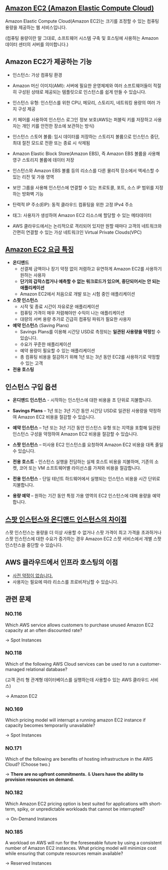 ## [Amazon EC2 (Amazon Elastic Compute Cloud)](https://docs.aws.amazon.com/ko_kr/AWSEC2/latest/UserGuide/concepts.html)

Amazon Elastic Compute Cloud(Amazon EC2)는 크기를 조정할 수 있는 컴퓨팅 용량을 제공하는 웹 서비스입니다.

(컴퓨팅 용량이란 말 그대로, 소프트웨어 시스템 구축 및 호스팅에 사용하는 Amazon 데이터 센터의 서버를 의미합니다.)

## Amazon EC2가 제공하는 기능

   * 인스턴스: 가상 컴퓨팅 환경

   * Amazon 머신 이미지(AMI): 서버에 필요한 운영체제와 여러 소프트웨어들이 적절히 구성된 상태로 제공되는 템플릿으로 인스턴스를 쉽게 만들 수 있습니다.

   * 인스턴스 유형: 인스턴스를 위한 CPU, 메모리, 스토리지, 네트워킹 용량의 여러 가지 구성 제공

   * 키 페어를 사용하여 인스턴스 로그인 정보 보호(AWS는 퍼블릭 키를 저장하고 사용자는 개인 키를 안전한 장소에 보관하는 방식)

   * 인스턴스 스토어 볼륨: 임시 데이터를 저장하는 스토리지 볼륨으로 인스턴스 중단, 최대 절전 모드로 전환 또는 종료 시 삭제됨

   * Amazon Elastic Block Store(Amazon EBS), 즉 Amazon EBS 볼륨을 사용해 영구 스토리지 볼륨에 데이터 저장

   * 인스턴스와 Amazon EBS 볼륨 등의 리소스를 다른 물리적 장소에서 액세스할 수 있는 리전 및 가용 영역

   * 보안 그룹을 사용해 인스턴스에 연결할 수 있는 프로토콜, 포트, 소스 IP 범위를 지정하는 방화벽 기능

   * 탄력적 IP 주소(EIP): 동적 클라우드 컴퓨팅을 위한 고정 IPv4 주소

   * 태그: 사용자가 생성하여 Amazon EC2 리소스에 할당할 수 있는 메타데이터

   * AWS 클라우드에서는 논리적으로 격리되어 있지만 원할 때마다 고객의 네트워크와 간편히 연결할 수 있는 가상 네트워크인 Virtual Private Clouds(VPC)

## [Amazon EC2 요금 특징](https://aws.amazon.com/ko/ec2/pricing/?nc1=h_ls)

   * **온디맨드**
      * 선결제 금액이나 장기 약정 없이 저렴하고 유연하게 Amazon EC2를 사용하기 원하는 사용자
      * **단기의 갑작스럽거나 예측할 수 없는 워크로드가 있으며, 중단되어서는 안 되는 애플리케이션**
      * Amazon EC2에서 처음으로 개발 또는 시험 중인 애플리케이션
   * **스팟 인스턴스**
      * 시작 및 종료 시간이 자유로운 애플리케이션
      * 컴퓨팅 가격이 매우 저렴해야만 수익이 나는 애플리케이션
      * 대량의 서버 용량 추가로 긴급히 컴퓨팅 파워가 필요한 사용자
   * **예약 인스턴스** (Saving Plans)
      * Savings Plans를 이용해 시간당 USD로 측정되는 **일관된 사용량을 약정**할 수 있습니다.
      * 수요가 꾸준한 애플리케이션
      * 예약 용량이 필요할 수 있는 애플리케이션
      * 총 컴퓨팅 비용을 절감하기 위해 1년 또는 3년 동안 EC2를 사용하기로 약정할 수 있는 고객
   * **전용 호스팅**



## 인스턴스 구입 옵션

   * **온디맨드 인스턴스** - 시작하는 인스턴스에 대한 비용을 초 단위로 지불합니다.

   * **Savings Plans** – 1년 또는 3년 기간 동안 시간당 USD로 일관된 사용량을 약정하여 Amazon EC2 비용을 절감할 수 있습니다.

   * **예약 인스턴스** – 1년 또는 3년 기간 동안 인스턴스 유형 또는 지역을 포함해 일관된 인스턴스 구성을 약정하여 Amazon EC2 비용을 절감할 수 있습니다.

   * **스팟 인스턴스** – 미사용 EC2 인스턴스를 요청하여 Amazon EC2 비용을 대폭 줄일 수 있습니다.

   * **전용 호스트** - 인스턴스 실행을 전담하는 실제 호스트 비용을 지불하며, 기존의 소켓, 코어 또는 VM 소프트웨어별 라이선스를 가져와 비용을 절감합니다.

   * **전용 인스턴스** - 단일 테넌트 하드웨어에서 실행되는 인스턴스 비용을 시간 단위로 지불합니다.

   * **용량 예약** – 원하는 기간 동안 특정 가용 영역의 EC2 인스턴스에 대해 용량을 예약합니다.

## [스팟 인스턴스와 온디맨드 인스턴스의 차이점](https://docs.aws.amazon.com/ko_kr/AWSEC2/latest/UserGuide/using-spot-instances.html)

 스팟 인스턴스는 용량을 더 이상 사용할 수 없거나 스팟 가격이 최고 가격을 초과하거나 스팟 인스턴스에 대한 수요가 증가하는 경우 Amazon EC2 스팟 서비스에서 개별 스팟 인스턴스을 중단할 수 있습니다.
 
## AWS 클라우드에서 인프라 호스팅의 이점

   * [사전 약정이 없습니다.](https://docs.aws.amazon.com/ko_kr/AWSEC2/latest/UserGuide/ec2-reserved-instances.html)
   * 사용자는 필요에 따라 리소스를 프로비저닝할 수 있습니다.

## 관련 문제

### NO.116 

Which AWS service allows customers to purchase unused Amazon EC2 capacity at an often discounted rate?

-> Spot Instances

### NO.118 

Which of the following AWS Cloud services can be used to run a customer-managed relational database?

(고객 관리 형 관계형 데이터베이스를 실행하는데 사용할수 있는 AWS 클라우드 서비스)

-> Amazon EC2

### NO.169 
Which pricing model will interrupt a running amazon EC2 instance if capacity becomes temporarily unavailable?

-> Spot Instances

### NO.171 
Which of the following are benefits of hosting infrastructure in the AWS Cloud? (Choose two.)

-> **There are no upfront commitments.** &  **Users have the ability to provision resources on demand.**

### NO.182
Which Amazon EC2 pricing option is best suited for applications with short-term, spiky, or unpredictable workloads that cannot be interrupted?

-> On-Demand Instances

### NO.185 
A workload on AWS will run for the foreseeable future by using a consistent number of Amazon EC2 instances. What pricing model will minimize cost while ensuring that compute resources remain available?

-> Reserved Instances
